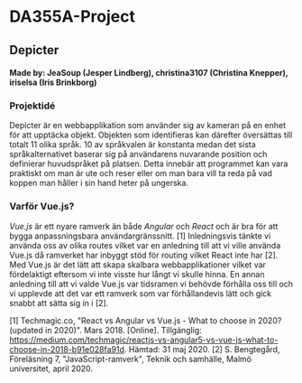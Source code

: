# DA355A-Project

## Depicter

#### Made by: JeaSoup (Jesper Lindberg), christina3107 (Christina Knepper), iriselsa (Iris Brinkborg)

### Projektidé

Depicter är en webbapplikation som använder sig av kameran på en enhet för att upptäcka objekt. Objekten som identifieras kan därefter översättas till totalt 11 olika språk. 10 av språkvalen är konstanta medan det sista språkalternativet baserar sig på användarens nuvarande position och definierar huvudspråket på platsen. Detta innebär att programmet kan vara praktiskt om man är ute och reser eller om man bara vill ta reda på vad koppen man håller i sin hand heter på ungerska.

### Varför Vue.js?

*Vue.js* är ett nyare ramverk än både *Angular* och *React* och är bra för att bygga anpassningsbara användargränssnitt. [1] Inledningsvis tänkte vi använda oss av olika routes vilket var en anledning till att vi ville använda Vue.js då ramverket har inbyggt stöd för routing vilket React inte har [2]. Med Vue.js är det lätt att skapa skalbara webbapplikationer vilket var fördelaktigt eftersom vi inte visste hur långt vi skulle hinna. En annan anledning till att vi valde Vue.js var tidsramen vi behövde förhålla oss till och vi upplevde att det var ett ramverk som var förhållandevis lätt och gick snabbt att sätta sig in i [2].


[1] Techmagic.co, "React vs Angular vs Vue.js - What  to choose in 2020? (updated in 2020)". Mars 2018. [Online]. Tillgänglig: https://medium.com/techmagic/reactjs-vs-angular5-vs-vue-js-what-to-choose-in-2018-b91e028fa91d. Hämtad: 31 maj 2020.
[2] S. Bengtegård, Föreläsning 7, "JavaScript-ramverk", Teknik och samhälle, Malmö universitet, april 2020.

